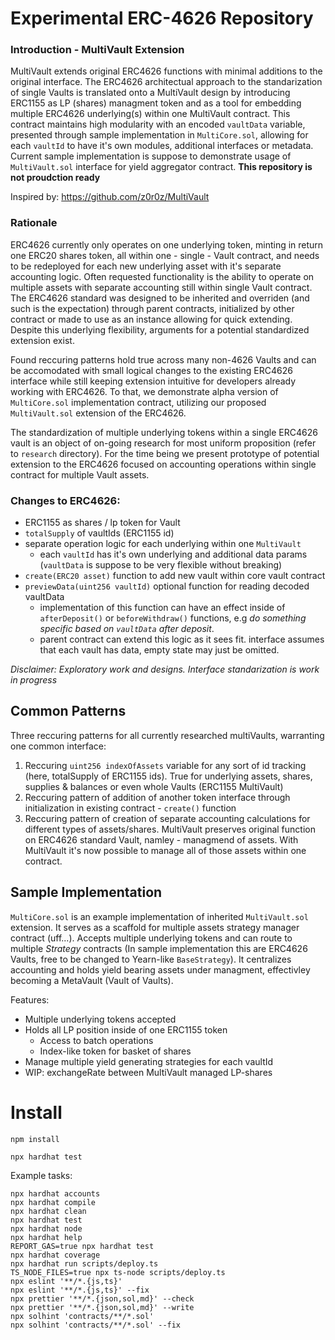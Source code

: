 # Experimental ERC-4626 Repository

### Introduction - MultiVault Extension

MultiVault extends original ERC4626 functions with minimal additions to the original interface. The ERC4626 architectual approach to the standarization of single Vaults is translated onto a MultiVault design by introducing ERC1155 as LP (shares) managment token and as a tool for embedding multiple ERC4626 underlying(s) within one MultiVault contract. This contract maintains high modularity with an encoded `vaultData` variable, presented through sample implementation in `MultiCore.sol`, allowing for each `vaultId` to have it's own modules, additional interfaces or metadata. Current sample implementation is suppose to demonstrate usage of `MultiVault.sol` interface for yield aggregator contract. **This repository is not proudction ready**

Inspired by: https://github.com/z0r0z/MultiVault

### Rationale

ERC4626 currently only operates on one underlying token, minting in return one ERC20 shares token, all within one - single - Vault contract, and needs to be redeployed for each new underlying asset with it's separate accounting logic. Often requested functionality is the ability to operate on multiple assets with separate accounting still within single Vault contract. The ERC4626 standard was designed to be inherited and overriden (and such is the expectation) through parent contracts, initialized by other contract or made to use as an instance allowing for quick extending. Despite this underlying flexibility, arguments for a potential standardized extension exist.

Found reccuring patterns hold true across many non-4626 Vaults and can be accomodated with small logical changes to the existing ERC4626 interface while still keeping extension intuitive for developers already working with ERC4626. To that, we demonstrate alpha version of `MultiCore.sol` implementation contract, utilizing our proposed `MultiVault.sol` extension of the ERC4626.

The standardization of multiple underlying tokens within a single ERC4626 vault is an object of on-going research for most uniform proposition (refer to `research` directory). For the time being we present prototype of potential extension to the ERC4626 focused on accounting operations within single contract for multiple Vault assets.

### Changes to ERC4626:

- ERC1155 as shares / lp token for Vault
- `totalSupply` of vaultIds (ERC1155 id)
- separate operation logic for each underlying within one `MultiVault`
  - each `vaultId` has it's own underlying and additional data params (`vaultData` is suppose to be very flexible without breaking)
- `create(ERC20 asset)` function to add new vault within core vault contract
- `previewData(uint256 vaultId)` optional function for reading decoded vaultData
  - implementation of this function can have an effect inside of `afterDeposit()` or `beforeWithdraw()` functions, e.g _do something specific based on `vaultData` after deposit_.
  - parent contract can extend this logic as it sees fit. interface assumes that each vault has data, empty state may just be omitted.

_Disclaimer: Exploratory work and designs. Interface standarization is work in progress_

## Common Patterns

Three reccuring patterns for all currently researched multiVaults, warranting one common interface:

1. Reccuring `uint256 indexOfAssets` variable for any sort of id tracking (here, totalSupply of ERC1155 ids). True for underlying assets, shares, supplies & balances or even whole Vaults (ERC1155 MultiVault)
2. Reccuring pattern of addition of another token interface through initialization in existing contract - `create()` function
3. Reccuring pattern of creation of separate accounting calculations for different types of assets/shares. MultiVault preserves original function on ERC4626 standard Vault, namley - managmend of assets. With MultiVault it's now possible to manage all of those assets within one contract.


## Sample Implementation

`MultiCore.sol` is an example implementation of inherited `MultiVault.sol` extension. It serves as a scaffold for multiple assets strategy manager contract (uff...). Accepts multiple underlying tokens and can route to multiple _Strategy_ contracts (In sample implementation this are ERC4626 Vaults, free to be changed to Yearn-like `BaseStrategy`). It centralizes accounting and holds yield bearing assets under managment, effectivley becoming a MetaVault (Vault of Vaults).

Features:

- Multiple underlying tokens accepted
- Holds all LP position inside of one ERC1155 token
  - Access to batch operations
  - Index-like token for basket of shares
- Manage multiple yield generating strategies for each vaultId
- WIP: exchangeRate between MultiVault managed LP-shares

# Install

`npm install`

`npx hardhat test`

Example tasks:

```shell
npx hardhat accounts
npx hardhat compile
npx hardhat clean
npx hardhat test
npx hardhat node
npx hardhat help
REPORT_GAS=true npx hardhat test
npx hardhat coverage
npx hardhat run scripts/deploy.ts
TS_NODE_FILES=true npx ts-node scripts/deploy.ts
npx eslint '**/*.{js,ts}'
npx eslint '**/*.{js,ts}' --fix
npx prettier '**/*.{json,sol,md}' --check
npx prettier '**/*.{json,sol,md}' --write
npx solhint 'contracts/**/*.sol'
npx solhint 'contracts/**/*.sol' --fix
```
